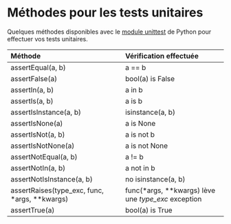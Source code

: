 # Méthodes pour les tests unitaires

Quelques méthodes disponibles avec le [module unittest](https://docs.python.org/3/library/unittest.html#unittest.TestCase) de Python pour effectuer vos tests unitaires.

|Méthode|Vérification effectuée|
|:--|:--|
|assertEqual(a, b)|a == b|
|assertFalse(a)|bool(a) is False|
|assertIn(a, b)|a in b|
|assertIs(a, b)|a is b|
|assertIsInstance(a, b)|isinstance(a, b)|
|assertIsNone(a)|a is None|
|assertIsNot(a, b)|a is not b|
|assertIsNotNone(a)|a is not None|
|assertNotEqual(a, b)|a != b|
|assertNotIn(a, b)|a not in b|
|assertNotIsInstance(a, b)|no isinstance(a, b)|
|assertRaises(type_exc, func, \*args, \*\*kwargs)|func(\*args, \*\*kwargs) lève une _type_exc_ exception|
|assertTrue(a)|bool(a) is True|

